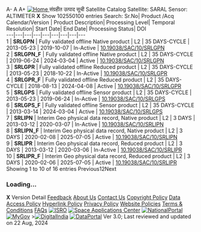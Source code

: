 A- A A+
[ ![Home](https://mosdac.gov.in/sites/default/files/mosdac_small.png) ](https://www.mosdac.gov.in/ "Home")
संग्रहीत उत्पाद सूची  Satellite Catalog
Satellite: SARAL
Sensor: ALTIMETER
**X**
Show 102550100 entries
Search:
Sr.No| Product /Acq Calendar/Version | Product Description| Processing Level| Temporal Resolution| Start Date| End Date| Processing Status| DOI  
---|---|---|---|---|---|---|---|---  
1 | **SRLGPN** | Fully validated offline Native product | L2 | 35 DAYS-CYCLE | 2013-05-23 | 2019-10-07 | In-Active | [10.19038/SAC/10/SRLGPN](https://dx.doi.org/10.19038/SAC/10/SRLGPN)  
2 | **SRLGPN_F** | Fully validated offline Native product | L2 | 35 DAYS-CYCLE | 2019-06-24 | 2024-03-04 | Active | [10.19038/SAC/10/SRLGPN](https://dx.doi.org/10.19038/SAC/10/SRLGPN)  
3 | **SRLGPR** | Fully validated offline Reduced product | L2 | 35 DAYS-CYCLE | 2013-05-23 | 2018-10-22 | In-Active | [10.19038/SAC/10/SRLGPR](https://dx.doi.org/10.19038/SAC/10/SRLGPR)  
4 | **SRLGPR_F** | Fully validated offline Reduced product | L2 | 35 DAYS-CYCLE | 2018-08-13 | 2024-04-08 | Active | [10.19038/SAC/10/SRLGPR](https://dx.doi.org/10.19038/SAC/10/SRLGPR)  
5 | **SRLGPS** | Fully validated offline Sensor product | L2 | 35 DAYS-CYCLE | 2013-05-23 | 2019-06-24 | In-Active | [10.19038/SAC/10/SRLGPS](https://dx.doi.org/10.19038/SAC/10/SRLGPS)  
6 | **SRLGPS_F** | Fully validated offline Sensor product | L2 | 35 DAYS-CYCLE | 2013-03-14 | 2024-03-04 | Active | [10.19038/SAC/10/SRLGPS](https://dx.doi.org/10.19038/SAC/10/SRLGPS)  
7 | **SRLIPN** | Interim Geo physical data record, Native product | L2 | 3 DAYS | 2013-03-12 | 2020-03-07 | In-Active | [10.19038/SAC/10/SRLIPN](https://dx.doi.org/10.19038/SAC/10/SRLIPN)  
8 | **SRLIPN_F** | Interim Geo physical data record, Native product | L2 | 3 DAYS | 2020-02-08 | 2025-07-05 | Active | [10.19038/SAC/10/SRLIPN](https://dx.doi.org/10.19038/SAC/10/SRLIPN)  
9 | **SRLIPR** | Interim Geo physical data record, Reduced product | L2 | 3 DAYS | 2013-03-12 | 2020-03-06 | In-Active | [10.19038/SAC/10/SRLIPR](https://dx.doi.org/10.19038/SAC/10/SRLIPR)  
10 | **SRLIPR_F** | Interim Geo physical data record, Reduced product | L2 | 3 DAYS | 2020-02-06 | 2025-07-05 | Active | [10.19038/SAC/10/SRLIPR](https://dx.doi.org/10.19038/SAC/10/SRLIPR)  
Showing 1 to 10 of 16 entries
Previous12Next
### Loading...
**X**
Version Detail
[](javascript:void\(0\);)
[Feedback](https://www.mosdac.gov.in/mosdac-feedback)
[About Us](https://www.mosdac.gov.in/about-us)
[Contact Us](https://www.mosdac.gov.in/contact-us)
[Copyright Policy](https://www.mosdac.gov.in/copyright-policy)
[Data Access Policy](https://www.mosdac.gov.in/data-access-policy)
[Hyperlink Policy](https://www.mosdac.gov.in/hyperlink-policy)
[Privacy Policy](https://www.mosdac.gov.in/privacy-policy)
[Website Policies](https://www.mosdac.gov.in/website-policies)
[Terms & Conditions](https://www.mosdac.gov.in/terms-conditions)
[FAQs](https://www.mosdac.gov.in/faq-page)
[![ISRO](https://mosdac.gov.in/sites/default/files/styles/thumbnail/public/logo-transparent.png?itok=IUS20l-w)](http://www.isro.gov.in) [![Space Applications Center](https://mosdac.gov.in/sites/default/files/styles/thumbnail/public/saclogo.png?itok=_Jv4AuIn)](http://www.sac.gov.in) [![NationalPortal](https://mosdac.gov.in/sites/default/files/styles/thumbnail/public/india-gov_0.png?itok=yssAPH3m)](http://www.india.gov.in) [![MyGov](https://mosdac.gov.in/sites/default/files/styles/thumbnail/public/mygov_0.png?itok=Po-dzdT3)](http://mygov.in/) >[![DigitalIndia](https://mosdac.gov.in/sites/default/files/styles/thumbnail/public/digital-india_0.png?itok=ntlP7atE)](http://www.digitalindia.gov.in/) [![DataPortal](https://mosdac.gov.in/sites/default/files/styles/thumbnail/public/data-gov.png?itok=qYA78FgB)](http://data.gov.in)
Ver 3.0; Last reviewed and updated on 22 Aug, 2024 
